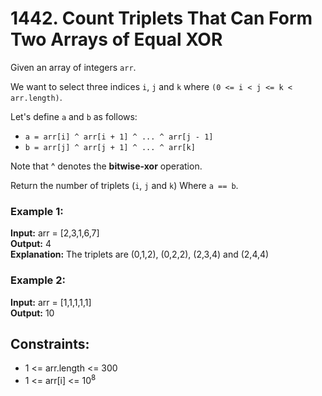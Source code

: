 # 1442. Count Triplets That Can Form Two Arrays of Equal XOR

Given an array of integers `arr`.

We want to select three indices `i`, `j` and `k` where `(0 <= i < j <= k < arr.length)`.

Let's define `a` and `b` as follows:
- `a = arr[i] ^ arr[i + 1] ^ ... ^ arr[j - 1]`
- `b = arr[j] ^ arr[j + 1] ^ ... ^ arr[k]`

Note that ^ denotes the **bitwise-xor** operation.  

Return the number of triplets (`i`, `j` and `k`) Where `a == b`.

### Example 1:
**Input:** arr = [2,3,1,6,7]  
**Output:** 4  
**Explanation:** The triplets are (0,1,2), (0,2,2), (2,3,4) and (2,4,4)  

### Example 2:
**Input:** arr = [1,1,1,1,1]  
**Output:** 10  
 
## Constraints:
- 1 <= arr.length <= 300
- 1 <= arr[i] <= $10^8$